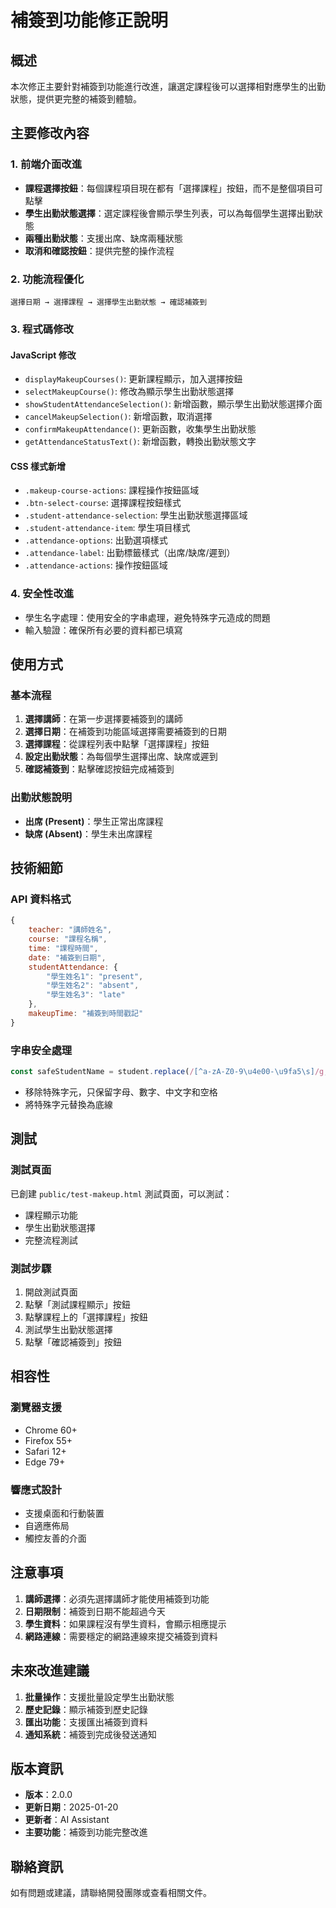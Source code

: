 # 補簽到功能修正說明

## 概述
本次修正主要針對補簽到功能進行改進，讓選定課程後可以選擇相對應學生的出勤狀態，提供更完整的補簽到體驗。

## 主要修改內容

### 1. 前端介面改進
- **課程選擇按鈕**：每個課程項目現在都有「選擇課程」按鈕，而不是整個項目可點擊
- **學生出勤狀態選擇**：選定課程後會顯示學生列表，可以為每個學生選擇出勤狀態
- **兩種出勤狀態**：支援出席、缺席兩種狀態
- **取消和確認按鈕**：提供完整的操作流程

### 2. 功能流程優化
```
選擇日期 → 選擇課程 → 選擇學生出勤狀態 → 確認補簽到
```

### 3. 程式碼修改

#### JavaScript 修改
- `displayMakeupCourses()`: 更新課程顯示，加入選擇按鈕
- `selectMakeupCourse()`: 修改為顯示學生出勤狀態選擇
- `showStudentAttendanceSelection()`: 新增函數，顯示學生出勤狀態選擇介面
- `cancelMakeupSelection()`: 新增函數，取消選擇
- `confirmMakeupAttendance()`: 更新函數，收集學生出勤狀態
- `getAttendanceStatusText()`: 新增函數，轉換出勤狀態文字

#### CSS 樣式新增
- `.makeup-course-actions`: 課程操作按鈕區域
- `.btn-select-course`: 選擇課程按鈕樣式
- `.student-attendance-selection`: 學生出勤狀態選擇區域
- `.student-attendance-item`: 學生項目樣式
- `.attendance-options`: 出勤選項樣式
- `.attendance-label`: 出勤標籤樣式（出席/缺席/遲到）
- `.attendance-actions`: 操作按鈕區域

### 4. 安全性改進
- 學生名字處理：使用安全的字串處理，避免特殊字元造成的問題
- 輸入驗證：確保所有必要的資料都已填寫

## 使用方式

### 基本流程
1. **選擇講師**：在第一步選擇要補簽到的講師
2. **選擇日期**：在補簽到功能區域選擇需要補簽到的日期
3. **選擇課程**：從課程列表中點擊「選擇課程」按鈕
4. **設定出勤狀態**：為每個學生選擇出席、缺席或遲到
5. **確認補簽到**：點擊確認按鈕完成補簽到

### 出勤狀態說明
- **出席 (Present)**：學生正常出席課程
- **缺席 (Absent)**：學生未出席課程

## 技術細節

### API 資料格式
```javascript
{
    teacher: "講師姓名",
    course: "課程名稱",
    time: "課程時間",
    date: "補簽到日期",
    studentAttendance: {
        "學生姓名1": "present",
        "學生姓名2": "absent",
        "學生姓名3": "late"
    },
    makeupTime: "補簽到時間戳記"
}
```

### 字串安全處理
```javascript
const safeStudentName = student.replace(/[^a-zA-Z0-9\u4e00-\u9fa5\s]/g, '_');
```
- 移除特殊字元，只保留字母、數字、中文字和空格
- 將特殊字元替換為底線

## 測試

### 測試頁面
已創建 `public/test-makeup.html` 測試頁面，可以測試：
- 課程顯示功能
- 學生出勤狀態選擇
- 完整流程測試

### 測試步驟
1. 開啟測試頁面
2. 點擊「測試課程顯示」按鈕
3. 點擊課程上的「選擇課程」按鈕
4. 測試學生出勤狀態選擇
5. 點擊「確認補簽到」按鈕

## 相容性

### 瀏覽器支援
- Chrome 60+
- Firefox 55+
- Safari 12+
- Edge 79+

### 響應式設計
- 支援桌面和行動裝置
- 自適應佈局
- 觸控友善的介面

## 注意事項

1. **講師選擇**：必須先選擇講師才能使用補簽到功能
2. **日期限制**：補簽到日期不能超過今天
3. **學生資料**：如果課程沒有學生資料，會顯示相應提示
4. **網路連線**：需要穩定的網路連線來提交補簽到資料

## 未來改進建議

1. **批量操作**：支援批量設定學生出勤狀態
2. **歷史記錄**：顯示補簽到歷史記錄
3. **匯出功能**：支援匯出補簽到資料
4. **通知系統**：補簽到完成後發送通知

## 版本資訊

- **版本**：2.0.0
- **更新日期**：2025-01-20
- **更新者**：AI Assistant
- **主要功能**：補簽到功能完整改進

## 聯絡資訊

如有問題或建議，請聯絡開發團隊或查看相關文件。
